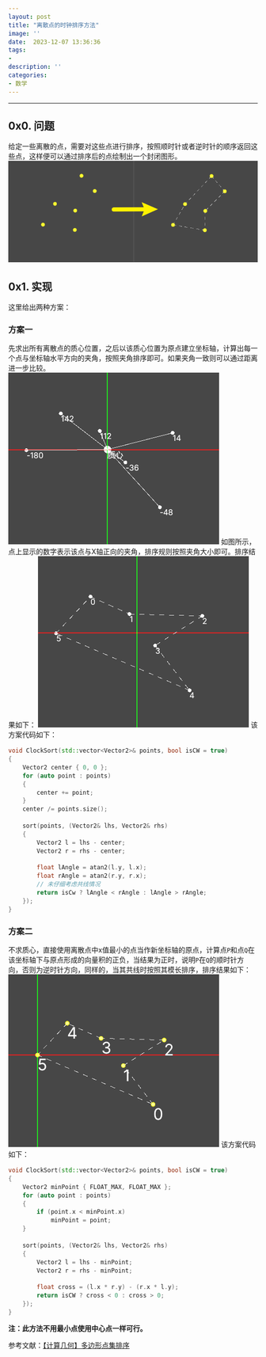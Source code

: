 ```yaml
---
layout: post
title: "离散点的时钟排序方法"
image: ''
date:  2023-12-07 13:36:36
tags:
- 
description: ''
categories:
- 数学
---
```


---
## 0x0. 问题
给定一些离散的点，需要对这些点进行排序，按照顺时针或者逆时针的顺序返回这些点，这样便可以通过排序后的点绘制出一个封闭图形。
![0b593b0f559b0d9ec70a09ecef2a4f2d.png](../assets/img/SortDiscretePoint/0b593b0f559b0d9ec70a09ecef2a4f2d.png)

## 0x1. 实现
这里给出两种方案：
### 方案一
先求出所有离散点的质心位置，之后以该质心位置为原点建立坐标轴，计算出每一个点与坐标轴水平方向的夹角，按照夹角排序即可。如果夹角一致则可以通过距离进一步比较。
![53f761e8040431bad2e1c1b3d45ad026.png](../assets/img/SortDiscretePoint/53f761e8040431bad2e1c1b3d45ad026.png)
如图所示，点上显示的数字表示该点与X轴正向的夹角，排序规则按照夹角大小即可。排序结果如下：
![8210c25d5a5400e8f58287dab5d2af9a.png](../assets/img/SortDiscretePoint/8210c25d5a5400e8f58287dab5d2af9a.png)
该方案代码如下：
```cpp
void ClockSort(std::vector<Vector2>& points, bool isCW = true)
{
    Vector2 center { 0, 0 };
    for (auto point : points)
    {
        center += point;
    }
    center /= points.size();
    
    sort(points, (Vector2& lhs, Vector2& rhs)
    {
        Vector2 l = lhs - center;
        Vector2 r = rhs - center;
        
        float lAngle = atan2(l.y, l.x);
        float rAngle = atan2(r.y, r.x);
        // 未仔细考虑共线情况
        return isCw ? lAngle < rAngle : lAngle > rAngle;     
    });
}
```

### 方案二
不求质心，直接使用离散点中x值最小的点当作新坐标轴的原点，计算点`P`和点`Q`在该坐标轴下与原点形成的向量积的正负，当结果为正时，说明`P`在`Q`的顺时针方向，否则为逆时针方向，同样的，当其共线时按照其模长排序，排序结果如下：
![62fa788da1f52ea8ab55ac22fe36e128.png](../assets/img/SortDiscretePoint/62fa788da1f52ea8ab55ac22fe36e128.png)
该方案代码如下：
```cpp
void ClockSort(std::vector<Vector2>& points, bool isCW = true)
{
    Vector2 minPoint { FLOAT_MAX, FLOAT_MAX };
    for (auto point : points)
    {
        if (point.x < minPoint.x)
            minPoint = point;        
    }    
    
    sort(points, (Vector2& lhs, Vector2& rhs)
    {
        Vector2 l = lhs - minPoint;
        Vector2 r = rhs - minPoint;
        
        float cross = (l.x * r.y) - (r.x * l.y);
        return isCW ? cross < 0 : cross > 0; 
    });
}
```
**注：此方法不用最小点使用中心点一样可行。**

参考文献：<a href="https://www.cnblogs.com/dwdxdy/p/3230156.html" target="blank">【计算几何】多边形点集排序</a>